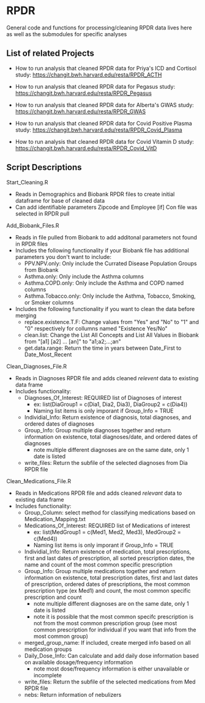 # RPDR

General code and functions for processing/cleaning RPDR data lives here as well as the submodules for specific analyses

## List of related Projects

- How to run analysis that cleaned RPDR data for Priya's ICD and Cortisol study: https://changit.bwh.harvard.edu/resta/RPDR_ACTH

- How to run analysis that cleaned RPDR data for Pegasus study: https://changit.bwh.harvard.edu/resta/RPDR_Pegasus

- How to run analysis that cleaned RPDR data for Alberta's GWAS study: https://changit.bwh.harvard.edu/resta/RPDR_GWAS

- How to run analysis that cleaned RPDR data for Covid Positive Plasma study: https://changit.bwh.harvard.edu/resta/RPDR_Covid_Plasma

- How to run analysis that cleaned RPDR data for Covid Vitamin D study: https://changit.bwh.harvard.edu/resta/RPDR_Covid_VitD

## Script Descriptions

Start_Cleaning.R
- Reads in Demographics and Biobank RPDR files to create initial dataframe for base of cleaned data
- Can add identifiable parameters Zipcode and Employee [if] Con file was selected in RPDR pull

Add_Biobank_Files.R
- Reads in file pulled from Biobank to add additonal parameters not found in RPDR files
- Includes the following functionality if your Biobank file has additional parameters you don't want to include:
  - PPV.NPV.only: Only include the Currated Disease Population Groups from Biobank
  - Asthma.only: Only include the Asthma columns
  - Asthma.COPD.only: Only include the Asthma and COPD named columns
  - Asthma.Tobacco.only: Only include the Asthma, Tobacco, Smoking, or Smoker columns
- Includes the following functionality if you want to clean the data before merging
  - replace.existence.T.F: Change values from "Yes" and "No" to "1" and "0" respectively for collumns named "Existence Yes/No"
  - clean.list: Change the List All Concepts and List All Values in Biobank from "[a1] [a2] ... [an]" to "a1;a2;...;an"
  - get.data.range: Return the time in years between Date_First to Date_Most_Recent

Clean_Diagnoses_File.R
- Reads in Diagnoses RPDR file and adds cleaned *relevent* data to existing data frame
- Includes functionality:
  - Diagnoses_Of_Interest: REQUIRED list of Diagnoses of interest
    - ex: list(DiaGroup1 = c(Dia1, Dia2, Dia3), DiaGroup2 = c(Dia4))
    - Naming list items is only imporant if Group_Info = TRUE
  - Individial_Info: Return existence of diagnosis, total diagnoses, and ordered dates of diagnoses
  - Group_Info: Group multiple diagnoses together and return information on existence, total diagnoses/date, and ordered dates of diagnoses
    - note multiple different diagnoses are on the same date, only 1 date is listed
  - write_files: Return the subfile of the selected diagnoses from Dia RPDR file

Clean_Medications_File.R
- Reads in Medications RPDR file and adds cleaned *relevant* data to existing data frame
- Includes functionality:
  - Group_Column: select method for classifying medications based on Medication_Mapping.txt
  - Medications_Of_Interest: REQUIRED list of Medications of interest
    - ex: list(MedGroup1 = c(Med1, Med2, Med3), MedGroup2 = c(Med4))
    - Naming list items is only imporant if Group_Info = TRUE
  - Individial_Info: Return existence of medication, total prescriptions, first and last dates of prescription, all sorted prescription dates, the name and count of the most common specific prescription
  - Group_Info: Group multiple medications together and return information on existence, total prescription dates, first and last dates of prescription, ordered dates of prescriptions, the most common prescription type (ex Med1) and count, the most common specific prescription and count
    - note multiple different diagnoses are on the same date, only 1 date is listed
    - note it is possible that the most common specifc prescription is not from the most common prescription group (see most common prescription for individual if you want that info from the most common group)
  - merged_group_name: If included, create merged info based on all medication groups
  - Daily_Dose_Info: Can calculate and add daily dose information based on available dosage/frequency information
    - note most dose/frequency information is either unavailable or incomplete
  - write_files: Return the subfile of the selected medications from Med RPDR file
  - nebs: Return information of nebulizers
  
  
